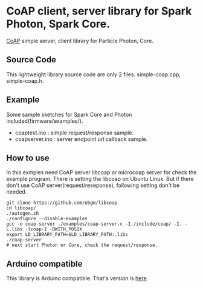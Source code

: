 # CoAP client, server library for Spark Photon, Spark Core.
<a href="http://coap.technology/" target=_blank>CoAP</a> simple server, client library for Particle Photon, Core.

## Source Code
This lightweight library source code are only 2 files. simple-coap.cpp, simple-coap.h.

## Example
Some sample sketches for Spark Core and Photon included(firmware/examples/).

 - coaptest.ino : simple request/response sample.
 - coapserver.ino : server endpoint url callback sample.

## How to use
In this exmples need CoAP server libcoap or microcoap server for check the example program. There is setting the libcoap on Ubuntu Linux. But if there don't use CoAP server(request/reseponse), following setting don't be needed.

    git clone https://github.com/obgm/libcoap
    cd libcoap/
    ./autogen.sh
    ./configure --disable-examples
    gcc -o coap-server ./examples/coap-server.c -I./include/coap/ -I. -L.libs -lcoap-1 -DWITH_POSIX
    export LD_LIBRARY_PATH=$LD_LIBRARY_PATH:.libs
    ./coap-server
    # next start Photon or Core, check the request/response.

## Arduino compatible
This library is Arduino compatible. That's version is <a href="https://github.com/hirotakaster/CoAP/tree/arduino">here</a>.
